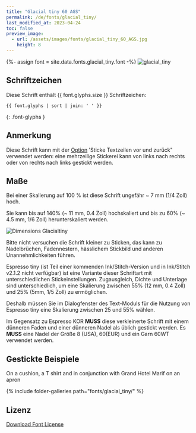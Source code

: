 ```yaml
---
title: "Glacial tiny 60 AGS"
permalink: /de/fonts/glacial_tiny/
last_modified_at: 2023-04-24
toc: false
preview_image:
  - url: /assets/images/fonts/glacial_tiny_60_AGS.jpg
    height: 8
---
```

{%- assign font = site.data.fonts.glacial_tiny.font -%}
![glacial_tiny](/assets/images/fonts/glacial_tiny_60_AGS.jpg)

## Schriftzeichen

Diese Schrift enthält  {{ font.glyphs.size }} Schriftzeichen:

```
{{ font.glyphs | sort | join: ' ' }}
```
{: .font-glyphs }


## Anmerkung

Diese Schrift kann mit der [Option](https://inkstitch.org/de/docs/lettering/#optionen) 'Sticke Textzeilen vor und zurück" verwendet werden: eine mehrzeilige Stickerei kann von links nach rechts oder von rechts nach links gestickt werden.

## Maße

Bei einer Skalierung auf 100 % ist diese Schrift ungefähr ~ 7 mm (1/4 Zoll) hoch.

Sie kann bis auf 140% (~ 11 mm, 0.4 Zoll) hochskaliert und bis zu 60% (~ 4.5 mm, 1/6  Zoll) herunterskaliert werden.

![Dimensions Glacialtiny](/assets/images/fonts/Sizing/glacialsizing.jpg)

Bitte nicht versuchen die Schrift kleiner zu Sticken, das kann zu Nadelbrüchen, Fadennestern, hässlichem Stickbild und anderen Unannehmlichkeiten führen. 

Espresso tiny (ist Teil einer kommenden Ink/Stitch-Version und in Ink/Stitch v2.1.2 nicht verfügbar) ist eine Variante dieser Schriftart mit unterschiedlichen Stickeinstellungen. Zugausgleich, Dichte und Unterlage sind unterschiedlich, um eine Skalierung zwischen 55% (12 mm, 0.4 Zoll) und 25% (5mm, 1/5 Zoll) zu ermöglichen.

Deshalb müssen Sie im Dialogfenster des Text-Moduls für die Nutzung von Espresso tiny eine Skalierung zwischen 25 und 55% wählen.

Im Gegensatz zu Espresso KOR **MUSS** diese verkleinerte Schrift mit einem dünneren Faden und einer dünneren Nadel als üblich gestickt werden. Es **MUSS** eine Nadel der Größe 8 (USA), 60(EUR) und ein Garn 60WT verwendet werden.

## Gestickte Beispiele

On a cushion, a T shirt and  in conjunction with Grand Hotel Marif on an apron 

{% include folder-galleries path="fonts/glacial_tiny/" %}

## Lizenz

[Download Font License](https://github.com/inkstitch/inkstitch/tree/main/fonts/glacial_tiny/LICENSE)
